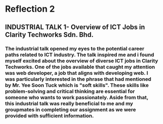 # Reflection 2
## INDUSTRIAL TALK 1- Overview of ICT Jobs in Clarity Techworks Sdn. Bhd. 
### The industrial talk opened my eyes to the potential career paths related to ICT industry. The talk inspired me and i found myself excited about the overview of diverse ICT jobs in Clarity Techworks. One of the jobs available that caught my attention was web developer, a job that aligns with developing web. I was particularly interested in the phrase that had mentioned by  Mr. Yee Soon Tuck which is "soft skills". These skills like problem-solving and critical thinking are essential for someone who wants to work passionately. Aside from that, this industrial talk was really beneficial to me and my groupmates in completing our assignment as we were provided with sufficient information. 

